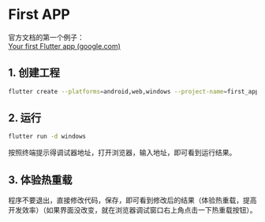 # First APP

官方文档的第一个例子：  
[Your first Flutter app (google.com)](https://codelabs.developers.google.com/codelabs/flutter-codelab-first#0)

## 1. 创建工程

```sh
flutter create --platforms=android,web,windows --project-name=first_app .
```

## 2. 运行

```sh
flutter run -d windows
```
按照终端提示得调试器地址，打开浏览器，输入地址，即可看到运行结果。

## 3. 体验热重载

程序不要退出，直接修改代码，保存，即可看到修改后的结果（体验热重载，提高开发效率）（如果界面没改变，就在浏览器调试窗口右上角点击一下热重载按钮）。

